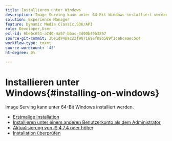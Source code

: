 ```yaml
---
title: Installieren unter Windows
description: Image Serving kann unter 64-Bit Windows installiert werden.
solution: Experience Manager
feature: Dynamic Media Classic,SDK/API
role: Developer,User
exl-id: 6be6c651-a240-4a57-bbac-4d00b49b3867
source-git-commit: 3be1d948ac22f907169ef09b509f1cebceaec5c4
workflow-type: tm+mt
source-wordcount: '43'
ht-degree: 0%

---
```


# Installieren unter Windows{#installing-on-windows}

Image Serving kann unter 64-Bit Windows installiert werden.

* [Erstmalige Installation](t-first-time-installation-win.md)
* [Installieren unter einem anderen Benutzerkonto als dem Administrator](t-diff-account-win.md)
* [Aktualisierung von IS 4.7.4 oder höher](t-update-win.md)
* [Installation überprüfen](t-verify-win.md)
